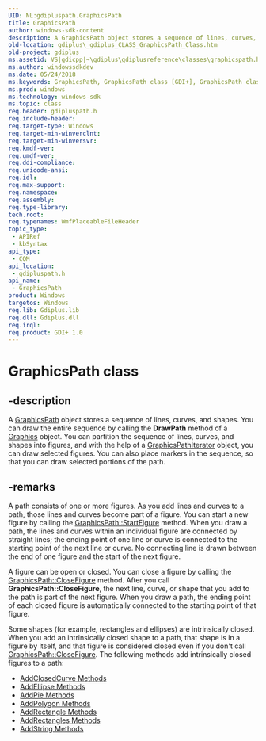 ```yaml
---
UID: NL:gdipluspath.GraphicsPath
title: GraphicsPath
author: windows-sdk-content
description: A GraphicsPath object stores a sequence of lines, curves, and shapes.
old-location: gdiplus\_gdiplus_CLASS_GraphicsPath_Class.htm
old-project: gdiplus
ms.assetid: VS|gdicpp|~\gdiplus\gdiplusreference\classes\graphicspath.htm
ms.author: windowssdkdev
ms.date: 05/24/2018
ms.keywords: GraphicsPath, GraphicsPath class [GDI+], GraphicsPath class [GDI+],described, _gdiplus_CLASS_GraphicsPath_Class, gdiplus._gdiplus_CLASS_GraphicsPath_Class, gdipluspath/GraphicsPath
ms.prod: windows
ms.technology: windows-sdk
ms.topic: class
req.header: gdipluspath.h
req.include-header: 
req.target-type: Windows
req.target-min-winverclnt: 
req.target-min-winversvr: 
req.kmdf-ver: 
req.umdf-ver: 
req.ddi-compliance: 
req.unicode-ansi: 
req.idl: 
req.max-support: 
req.namespace: 
req.assembly: 
req.type-library: 
tech.root: 
req.typenames: WmfPlaceableFileHeader
topic_type:
 - APIRef
 - kbSyntax
api_type:
 - COM
api_location:
 - gdipluspath.h
api_name:
 - GraphicsPath
product: Windows
targetos: Windows
req.lib: Gdiplus.lib
req.dll: Gdiplus.dll
req.irql: 
req.product: GDI+ 1.0
---
```


# GraphicsPath class


## -description


A <a href="https://msdn.microsoft.com/library/ms535523(v=VS.85).aspx">GraphicsPath</a> object stores a sequence of lines, curves, and shapes. You can draw the entire sequence by calling the 
			<b>DrawPath</b> method of a 
			<a href="https://msdn.microsoft.com/library/windows/hardware/mt131452">Graphics</a> object. You can partition the sequence of lines, curves, and shapes into figures, and with the help of a 
			<a href="https://msdn.microsoft.com/library/ms534458(v=VS.85).aspx">GraphicsPathIterator</a> object, you can draw selected figures. You can also place markers in the sequence, so that you can draw selected portions of the path.


## -remarks



A path consists of one or more figures. As you add lines and curves to a path, those lines and curves become part of a figure. You can start a new figure by calling the <a href="https://msdn.microsoft.com/library/ms535569(v=VS.85).aspx">GraphicsPath::StartFigure</a> method. When you draw a path, the lines and curves within an individual figure are connected by straight lines; the ending point of one line or curve is connected to the starting point of the next line or curve. No connecting line is drawn between the end of one figure and the start of the next figure.

A figure can be open or closed. You can close a figure by calling the <a href="https://msdn.microsoft.com/library/ms535529(v=VS.85).aspx">GraphicsPath::CloseFigure</a> method. After you call <b>GraphicsPath::CloseFigure</b>, the next line, curve, or shape that you add to the path is part of the next figure. When you draw a path, the ending point of each closed figure is automatically connected to the starting point of that figure.

Some shapes (for example, rectangles and ellipses) are intrinsically closed. When you add an intrinsically closed shape to a path, that shape is in a figure by itself, and that figure is considered closed even if you don't call <a href="https://msdn.microsoft.com/library/ms535529(v=VS.85).aspx">GraphicsPath::CloseFigure</a>. The following methods add intrinsically closed figures to a path: 

<ul>
<li>
<a href="https://msdn.microsoft.com/library/ms535540(v=VS.85).aspx">AddClosedCurve Methods</a>
</li>
<li>
<a href="https://msdn.microsoft.com/library/ms535542(v=VS.85).aspx">AddEllipse Methods</a>
</li>
<li>
<a href="https://msdn.microsoft.com/library/ms535545(v=VS.85).aspx">AddPie Methods</a>
</li>
<li>
<a href="https://msdn.microsoft.com/library/ms535546(v=VS.85).aspx">AddPolygon Methods</a>
</li>
<li>
<a href="https://msdn.microsoft.com/library/ms535547(v=VS.85).aspx">AddRectangle Methods</a>
</li>
<li>
<a href="https://msdn.microsoft.com/library/ms535548(v=VS.85).aspx">AddRectangles Methods</a>
</li>
<li>
<a href="https://msdn.microsoft.com/library/ms535549(v=VS.85).aspx">AddString Methods</a>
</li>
</ul>


